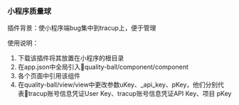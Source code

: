 ### 小程序质量球

插件背景：使小程序端bug集中到tracup上，便于管理

使用说明：

1. 下载该插件将其放置在小程序的根目录
2. 在app.json中全局引入quality-ball/component/component
3. 各个页面中引用该组件
4. 在quality-ball/view/view中更改参数uKey、_api_key、pKey，他们分别代表tracup账号信息凭证User Key、tracup账号信息凭证API Key、项目 pKey
